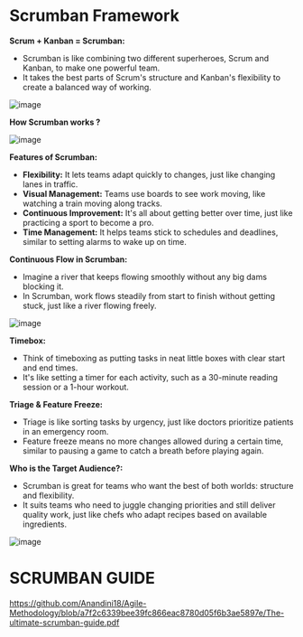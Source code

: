 # **Scrumban Framework**

**Scrum + Kanban = Scrumban:**
- Scrumban is like combining two different superheroes, Scrum and Kanban, to make one powerful team.
- It takes the best parts of Scrum's structure and Kanban's flexibility to create a balanced way of working.

![image](https://github.com/Anandini18/Agile-Methodology/assets/88365547/21792884-bded-4e30-b491-6b1a54dc4055)

**How Scrumban works ?**

![image](https://github.com/Anandini18/Agile-Methodology/assets/88365547/ae3f0a07-047b-4767-a3dc-8f206865c292)


**Features of Scrumban:**
- **Flexibility:** It lets teams adapt quickly to changes, just like changing lanes in traffic.
- **Visual Management:** Teams use boards to see work moving, like watching a train moving along tracks.
- **Continuous Improvement:** It's all about getting better over time, just like practicing a sport to become a pro.
- **Time Management:** It helps teams stick to schedules and deadlines, similar to setting alarms to wake up on time.

**Continuous Flow in Scrumban:**
- Imagine a river that keeps flowing smoothly without any big dams blocking it.
- In Scrumban, work flows steadily from start to finish without getting stuck, just like a river flowing freely.

![image](https://github.com/Anandini18/Agile-Methodology/assets/88365547/7b792cd6-7c70-44dc-bc2e-7cb30aa9b3f6)


**Timebox:**
- Think of timeboxing as putting tasks in neat little boxes with clear start and end times.
- It's like setting a timer for each activity, such as a 30-minute reading session or a 1-hour workout.

**Triage & Feature Freeze:**
- Triage is like sorting tasks by urgency, just like doctors prioritize patients in an emergency room.
- Feature freeze means no more changes allowed during a certain time, similar to pausing a game to catch a breath before playing again.

**Who is the Target Audience?:**
- Scrumban is great for teams who want the best of both worlds: structure and flexibility.
- It suits teams who need to juggle changing priorities and still deliver quality work, just like chefs who adapt recipes based on available ingredients.

![image](https://github.com/Anandini18/Agile-Methodology/assets/88365547/ec1011fe-fa98-4529-ba97-41de8125a76f)

# SCRUMBAN GUIDE

https://github.com/Anandini18/Agile-Methodology/blob/a7f2c6339bee39fc866eac8780d05f6b3ae5897e/The-ultimate-scrumban-guide.pdf

